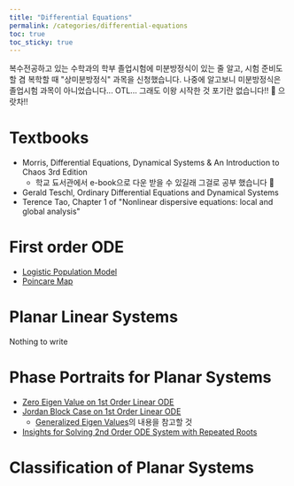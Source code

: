 ```yaml
---
title: "Differential Equations"
permalink: /categories/differential-equations
toc: true
toc_sticky: true
---
```


복수전공하고 있는 수학과의 학부 졸업시험에 미분방정식이 있는 줄 알고, 시험 준비도 할 겸 복학할 때 "상미분방정식" 과목을 신청했습니다. 나중에 알고보니 미분방정식은 졸업시험 과목이 아니었습니다... OTL... 그래도 이왕 시작한 것 포기란 없습니다!! 💪 으랏차!!

# Textbooks

- Morris, Differential Equations, Dynamical Systems & An Introduction to Chaos 3rd Edition
  - 학교 됴서관에서 e-book으로 다운 받을 수 있길래 그걸로 공부 했습니다 🙂
- Gerald Teschl, Ordinary Differential Equations and Dynamical Systems
- Terence Tao, Chapter 1 of "Nonlinear dispersive equations: local and global analysis"


# First order ODE

- [Logistic Population Model](/2024/09/24/logistic-population-model/)
- [Poincare Map](/2024/10/01/poincare-map/)

# Planar Linear Systems

Nothing to write

# Phase Portraits for Planar Systems

- [Zero Eigen Value on 1st Order Linear ODE](/2024/10/15/zero-eigen-value-case/)
- [Jordan Block Case on 1st Order Linear ODE](/2024/10/16/jordan-block-case/)
  - [Generalized Eigen Values](/2024/10/26/generalized-eigen-values/)의 내용을 참고할 것
- [Insights for Solving 2nd Order ODE System with Repeated Roots](/2024/10/27/insights-for-2nd-order-ode-with-repeated-roots-and-linear-system/)

# Classification of Planar Systems

